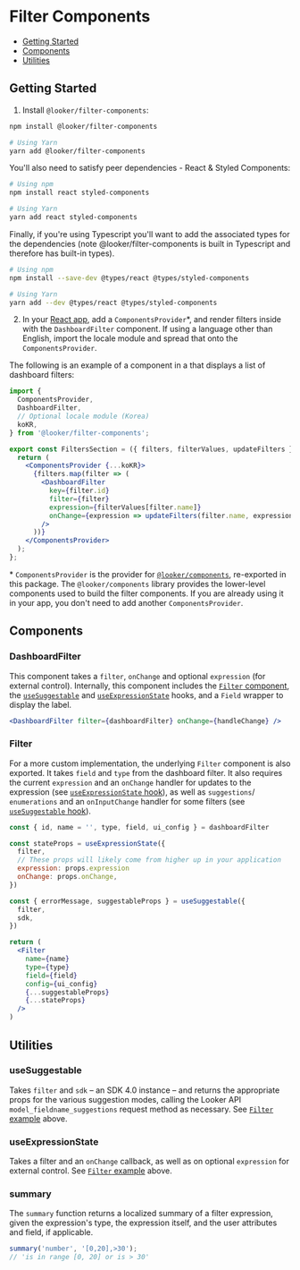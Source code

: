 # Filter Components

- [Getting Started](#getting-started)
- [Components](#components)
- [Utilities](#utilities)

## Getting Started

1. Install `@looker/filter-components`:

```bash static
npm install @looker/filter-components

# Using Yarn
yarn add @looker/filter-components
```

You'll also need to satisfy peer dependencies - React & Styled Components:

```bash static
# Using npm
npm install react styled-components

# Using Yarn
yarn add react styled-components
```

Finally, if you're using Typescript you'll want to add the associated types for the dependencies (note @looker/filter-components is built in Typescript and therefore has built-in types).

```bash static
# Using npm
npm install --save-dev @types/react @types/styled-components

# Using Yarn
yarn add --dev @types/react @types/styled-components
```

2. In your [React app](https://reactjs.org/docs/getting-started.html), add a `ComponentsProvider`\*, and render filters inside with the `DashboardFilter` component. If using a language other than English, import the locale module and spread that onto the `ComponentsProvider`.

The following is an example of a component in a that displays a list of dashboard filters:

```jsx
import {
  ComponentsProvider,
  DashboardFilter,
  // Optional locale module (Korea)
  koKR,
} from '@looker/filter-components';

export const FiltersSection = ({ filters, filterValues, updateFilters }) => {
  return (
    <ComponentsProvider {...koKR}>
      {filters.map(filter => (
        <DashboardFilter
          key={filter.id}
          filter={filter}
          expression={filterValues[filter.name]}
          onChange={expression => updateFilters(filter.name, expression)}
        />
      ))}
    </ComponentsProvider>
  );
};
```

\* `ComponentsProvider` is the provider for [`@looker/components`](https://components.looker.com), re-exported in this package. The `@looker/components` library provides the lower-level components used to build the filter components. If you are already using it in your app, you don't need to add another `ComponentsProvider`.

## Components

### DashboardFilter

This component takes a `filter`, `onChange` and optional `expression` (for external control). Internally, this component includes the [`Filter` component](#filter), the [`useSuggestable`](#usesuggestable) and [`useExpressionState`](#useexpressionstate) hooks, and a `Field` wrapper to display the label.

```jsx
<DashboardFilter filter={dashboardFilter} onChange={handleChange} />
```

### Filter

For a more custom implementation, the underlying `Filter` component is also exported. It takes `field` and `type` from the dashboard filter. It also requires the current `expression` and an `onChange` handler for updates to the expression (see [`useExpressionState` hook](#useexpressionstate)), as well as `suggestions`/ `enumerations` and an `onInputChange` handler for some filters (see [`useSuggestable` hook](#usesuggestable)).

```jsx
const { id, name = '', type, field, ui_config } = dashboardFilter

const stateProps = useExpressionState({
  filter,
  // These props will likely come from higher up in your application
  expression: props.expression
  onChange: props.onChange,
})

const { errorMessage, suggestableProps } = useSuggestable({
  filter,
  sdk,
})

return (
  <Filter
    name={name}
    type={type}
    field={field}
    config={ui_config}
    {...suggestableProps}
    {...stateProps}
  />
)
```

## Utilities

### useSuggestable

Takes `filter` and `sdk` – an SDK 4.0 instance – and returns the appropriate props for the various suggestion modes, calling the Looker API `model_fieldname_suggestions` request method as necessary. See [`Filter` example](#filter) above.

### useExpressionState

Takes a filter and an `onChange` callback, as well as on optional `expression` for external control. See [`Filter` example](#filter) above.

### summary

The `summary` function returns a localized summary of a filter expression, given the expression's type, the expression itself, and the user attributes and field, if applicable.

```js
summary('number', '[0,20],>30');
// 'is in range [0, 20] or is > 30'
```
